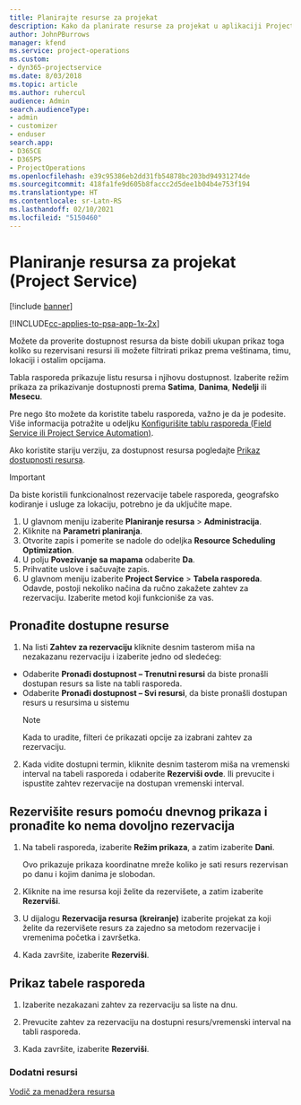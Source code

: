 ```yaml
---
title: Planirajte resurse za projekat
description: Kako da planirate resurse za projekat u aplikaciji Project Service
author: JohnPBurrows
manager: kfend
ms.service: project-operations
ms.custom:
- dyn365-projectservice
ms.date: 8/03/2018
ms.topic: article
ms.author: ruhercul
audience: Admin
search.audienceType:
- admin
- customizer
- enduser
search.app:
- D365CE
- D365PS
- ProjectOperations
ms.openlocfilehash: e39c95386eb2dd31fb54878bc203bd94931274de
ms.sourcegitcommit: 418fa1fe9d605b8faccc2d5dee1b04b4e753f194
ms.translationtype: HT
ms.contentlocale: sr-Latn-RS
ms.lasthandoff: 02/10/2021
ms.locfileid: "5150460"
---
```

# <a name="schedule-resources-for-a-project-project-service"></a>Planiranje resursa za projekat (Project Service)

[!include [banner](../includes/psa-now-project-operations.md)]

[!INCLUDE[cc-applies-to-psa-app-1x-2x](../includes/cc-applies-to-psa-app-1x-2x.md)]

Možete da proverite dostupnost resursa da biste dobili ukupan prikaz toga koliko su rezervisani resursi ili možete filtrirati prikaz prema veštinama, timu, lokaciji i ostalim opcijama.  
  
Tabla rasporeda prikazuje listu resursa i njihovu dostupnost. Izaberite režim prikaza za prikazivanje dostupnosti prema **Satima**, **Danima**, **Nedelji** ili **Mesecu**.  
  
Pre nego što možete da koristite tabelu rasporeda, važno je da je podesite. Više informacija potražite u odeljku [Konfigurišite tablu rasporeda (Field Service ili Project Service Automation)](https://docs.microsoft.com/dynamics365/field-service/configure-schedule-board).
  
Ako koristite stariju verziju, za dostupnost resursa pogledajte [Prikaz dostupnosti resursa](../psa/view-resource-availability.md).  

> [!IMPORTANT]
>  Da biste koristili funkcionalnost rezervacije tabele rasporeda, geografsko kodiranje i usluge za lokaciju, potrebno je da uključite mape.  
> 
> 1. U glavnom meniju izaberite **Planiranje resursa** > **Administracija**.  
> 2. Kliknite na **Parametri planiranja**.  
> 3. Otvorite zapis i pomerite se nadole do odeljka **Resource Scheduling Optimization**.  
> 4. U polju **Povezivanje sa mapama** odaberite **Da**.  
> 5. Prihvatite uslove i sačuvajte zapis.  
> 6. U glavnom meniju izaberite **Project Service** > **Tabela rasporeda**. Odavde, postoji nekoliko načina da ručno zakažete zahtev za rezervaciju. Izaberite metod koji funkcioniše za vas.
  
## <a name="find-available-resources"></a>Pronađite dostupne resurse

1.  Na listi **Zahtev za rezervaciju** kliknite desnim tasterom miša na nezakazanu rezervaciju i izaberite jedno od sledećeg:  
  
- Odaberite **Pronađi dostupnost – Trenutni resursi** da biste pronašli dostupan resurs sa liste na tabli rasporeda.  
- Odaberite **Pronađi dostupnost – Svi resursi**, da biste pronašli dostupan resurs u resursima u sistemu  
   > [!NOTE]
   >  Kada to uradite, filteri će prikazati opcije za izabrani zahtev za rezervaciju.  
  
2. Kada vidite dostupni termin, kliknite desnim tasterom miša na vremenski interval na tabeli rasporeda i odaberite **Rezerviši ovde**. Ili prevucite i ispustite zahtev rezervacije na dostupan vremenski interval.  
  

## <a name="book-a-resource-using-the-daily-view-and-find-whos-under-booked"></a>Rezervišite resurs pomoću dnevnog prikaza i pronađite ko nema dovoljno rezervacija
  
1.  Na tabeli rasporeda, izaberite **Režim prikaza**, a zatim izaberite **Dani**.  
  
    Ovo prikazuje prikaza koordinatne mreže koliko je sati resurs rezervisan po danu i kojim danima je slobodan.  
  
2.  Kliknite na ime resursa koji želite da rezervišete, a zatim izaberite **Rezerviši**.  
  
3.  U dijalogu **Rezervacija resursa (kreiranje)** izaberite projekat za koji želite da rezervišete resurs za zajedno sa metodom rezervacije i vremenima početka i završetka.  
  
4.  Kada završite, izaberite **Rezerviši**.  
  
## <a name="view-to-the-schedule-board"></a>Prikaz tabele rasporeda
  
1.  Izaberite nezakazani zahtev za rezervaciju sa liste na dnu.  
  
2.  Prevucite zahtev za rezervaciju na dostupni resurs/vremenski interval na tabli rasporeda.  
  
3.  Kada završite, izaberite **Rezerviši**.  
  
### <a name="additional-resources"></a>Dodatni resursi  
 [Vodič za menadžera resursa](../psa/resource-manager-guide.md)
